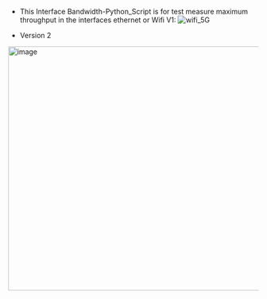 - This Interface Bandwidth-Python_Script is for test measure maximum throughput in the interfaces ethernet or Wifi                              V1: 
![wifi_5G](https://github.com/user-attachments/assets/358bfb9a-e44f-4e6b-a74a-96d642a05773)

- Version 2
  
<img width="729" height="491" alt="image" src="https://github.com/user-attachments/assets/7d9e7e17-7f4c-44da-bb0f-4fb915efc21d" />
